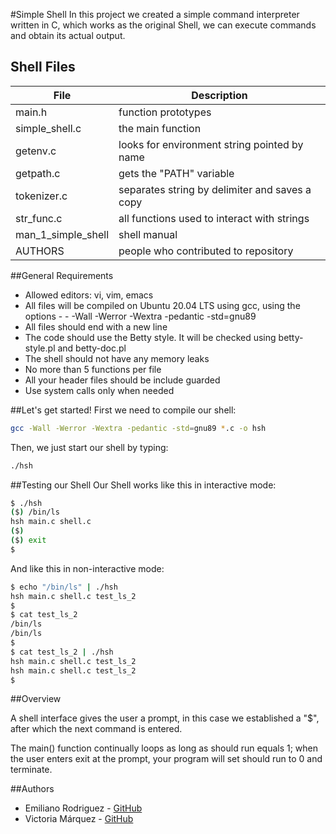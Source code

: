#Simple Shell
In this project we created a simple command interpreter written in C, which works as the original Shell, we can execute commands and obtain its actual output.

## Shell Files

| File | Description |
| ------ | ------ |
| main.h | function prototypes |
| simple_shell.c | the main function |
| getenv.c | looks for environment string pointed by name |
| getpath.c | gets the "PATH" variable |
| tokenizer.c | separates string by delimiter and saves a copy |
| str_func.c | all functions used to interact with strings |
| man_1_simple_shell | shell manual |
| AUTHORS | people who contributed to repository |

##General Requirements

- Allowed editors: vi, vim, emacs
- All files will be compiled on Ubuntu 20.04 LTS using gcc, using the options - - -Wall -Werror -Wextra -pedantic -std=gnu89
- All files should end with a new line
- The code should use the Betty style. It will be checked using betty-style.pl and betty-doc.pl
- The shell should not have any memory leaks
- No more than 5 functions per file
- All your header files should be include guarded
- Use system calls only when needed

##Let's get started!
First we need to compile our shell:

```sh
gcc -Wall -Werror -Wextra -pedantic -std=gnu89 *.c -o hsh
```

Then, we just start our shell by typing:

```sh
./hsh
```
##Testing our Shell
Our Shell works like this in interactive mode:

```sh
$ ./hsh
($) /bin/ls
hsh main.c shell.c
($)
($) exit
$
```
And like this in non-interactive mode:

```sh
$ echo "/bin/ls" | ./hsh
hsh main.c shell.c test_ls_2
$
$ cat test_ls_2
/bin/ls
/bin/ls
$
$ cat test_ls_2 | ./hsh
hsh main.c shell.c test_ls_2
hsh main.c shell.c test_ls_2
$
```
##Overview

A shell interface gives the user a prompt, in this case we established a "$", after which the next command is entered.

The main() function continually loops as long as should run equals 1; when the user enters exit at the prompt, your program will set should run to 0 and terminate.

##Authors
- Emiliano Rodriguez - [GitHub](https://github.com/EmilianoJZX100)
- Victoria Márquez - [GitHub](https://github.com/vicomarquez)
